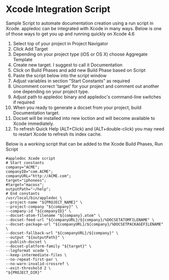 Xcode Integration Script
==========================================
Sample Script to automate documentation creation using a run script in Xcode. appledoc can be integrated with Xcode in many ways. Below is one of those ways to get you up and running quickly on Xcode 4.6

1.  Select top of your project in Project Navigator
2.  Click Add Target
3.  Depending on your project type (iOS or OS X) choose Aggregate Template
4.  Create new target. I suggest to call it Documentation
5.  Click on Build Phases and add new Build Phase based on Script
6.  Paste the script below into the script window
7.  Adjust variables in section "Start Constants" as required
8.  Uncomment correct 'target' for your project and comment out another one depending on your project type.
9.  Adjust path to appledoc binary and appledoc's command-line switches if required
10. When you ready to generate a docset from your project, build Documentation target.
11. Docset will be installed into new loction and will become available to Xcode immediately.
12. To refresh Quick Help (ALT+Click) and (ALT+double-click) you may need to restart Xcode to refresh its index cache.

Below is a working script that can be added to the Xcode Build Phases, Run Script

    #appledoc Xcode script  
    # Start constants  
    company="ACME";  
    companyID="com.ACME";
    companyURL="http://ACME.com";
    target="iphoneos";
    #target="macosx";
    outputPath="~/help";
    # End constants
    /usr/local/bin/appledoc \
    --project-name "${PROJECT_NAME}" \
    --project-company "${company}" \
    --company-id "${companyID}" \
    --docset-atom-filename "${company}.atom" \
    --docset-feed-url "${companyURL}/${company}/%DOCSETATOMFILENAME" \
    --docset-package-url "${companyURL}/${company}/%DOCSETPACKAGEFILENAME" \
    --docset-fallback-url "${companyURL}/${company}" \
    --output "${outputPath}" \
    --publish-docset \
    --docset-platform-family "${target}" \
    --logformat xcode \
    --keep-intermediate-files \
    --no-repeat-first-par \
    --no-warn-invalid-crossref \
    --exit-threshold 2 \
    "${PROJECT_DIR}"